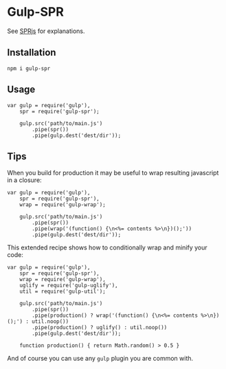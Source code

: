 # Gulp-SPR

See [SPRjs](https://www.npmjs.com/package/sprjs) for explanations.

## Installation

`npm i gulp-spr`

## Usage

    var gulp = require('gulp'),
        spr = require('gulp-spr');

        gulp.src('path/to/main.js')
            .pipe(spr())
            .pipe(gulp.dest('dest/dir'));

## Tips

When you build for production it may be useful to wrap resulting javascript in a closure:

    var gulp = require('gulp'),
        spr = require('gulp-spr'),
        wrap = require('gulp-wrap');

        gulp.src('path/to/main.js')
            .pipe(spr())
            .pipe(wrap('(function() {\n<%= contents %>\n})();'))
            .pipe(gulp.dest('dest/dir'));

This extended recipe shows how to conditionally wrap and minify your code:

    var gulp = require('gulp'),
        spr = require('gulp-spr'),
        wrap = require('gulp-wrap'),
        uglify = require('gulp-uglify'),
        util = require('gulp-util');

        gulp.src('path/to/main.js')
            .pipe(spr())
            .pipe(production() ? wrap('(function() {\n<%= contents %>\n})();') : util.noop())
            .pipe(production() ? uglify() : util.noop())
            .pipe(gulp.dest('dest/dir'));

        function production() { return Math.random() > 0.5 }

And of course you can use any `gulp` plugin you are common with.
